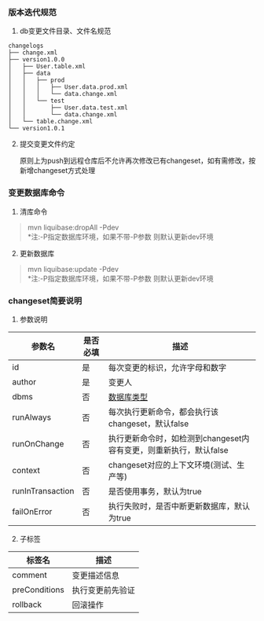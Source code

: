 ### 版本迭代规范

1. db变更文件目录、文件名规范

```
changelogs
├── change.xml
├── version1.0.0
│   ├── User.table.xml
│   ├── data
│   │   ├── prod
│   │   │   ├── User.data.prod.xml
│   │   │   └── data.change.xml
│   │   └── test
│   │       ├── User.data.test.xml
│   │       └── data.change.xml
│   └── table.change.xml
└── version1.0.1

```
	
2. 提交变更文件约定
   
   原则上为push到远程仓库后不允许再次修改已有changeset，如有需修改，按新增changeset方式处理
		
### 变更数据库命令

1. 清库命令 

>mvn liquibase:dropAll -Pdev   
*注:-P指定数据库环境，如果不带-P参数 则默认更新dev环境

2. 更新数据库

>mvn liquibase:update -Pdev   
*注:-P指定数据库环境，如果不带-P参数 则默认更新dev环境


### changeset简要说明

1. 参数说明

 参数名 				|  是否必填	| 	描述
 -------------------|-----------|---------------------------
 id 				|	 是		| 	每次变更的标识，允许字母和数字
 author 			|	 是		| 	变更人
 dbms 				|	 否		| 	[数据库类型](https://www.liquibase.org/databases.html)
 runAlways 			|	 否		| 	每次执行更新命令，都会执行该changeset，默认false
 runOnChange 		|	 否		| 	执行更新命令时，如检测到changeset内容有变更，则重新执行，默认false
 context 			|	 否		| 	changeset对应的上下文环境(测试、生产等)
 runInTransaction 	|	 否		| 	是否使用事务，默认为true
 failOnError 		|	 否		| 	执行失败时，是否中断更新数据库，默认为true

2. 子标签

 标签名				|	描述
 -------------------|---------------------------
 comment			| 	变更描述信息
 preConditions		|	执行变更前先验证
 rollback			|	回滚操作
